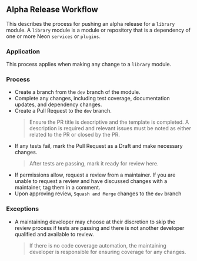## Alpha Release Workflow
This describes the process for pushing an alpha release for a `library` module.
A `library` module is a module or repository that is a dependency of one or more
Neon `services` or `plugins`.

### Application
This process applies when making any change to a `library` module.

### Process
- Create a branch from the `dev` branch of the module.
- Complete any changes, including test coverage, documentation updates, and
  dependency changes.
- Create a Pull Request to the `dev` branch.
  > Ensure the PR title is descriptive and the template is completed. A description
    is required and relevant issues must be noted as either related to the PR or
    closed by the PR.
- If any tests fail, mark the Pull Request as a Draft and make necessary changes. 
  > After tests are passing, mark it ready for review here.
- If permissions allow, request a review from a maintainer. If you are unable to
  request a review and have discussed changes with a maintainer, tag them in a
  comment.
- Upon approving review, `Squash and Merge` changes to the `dev` branch

### Exceptions
- A maintaining developer may choose at their discretion to skip the review process if
  tests are passing and there is not another developer qualified and available to review.
  > If there is no code coverage automation, the maintaining developer is responsible
    for ensuring coverage for any changes.